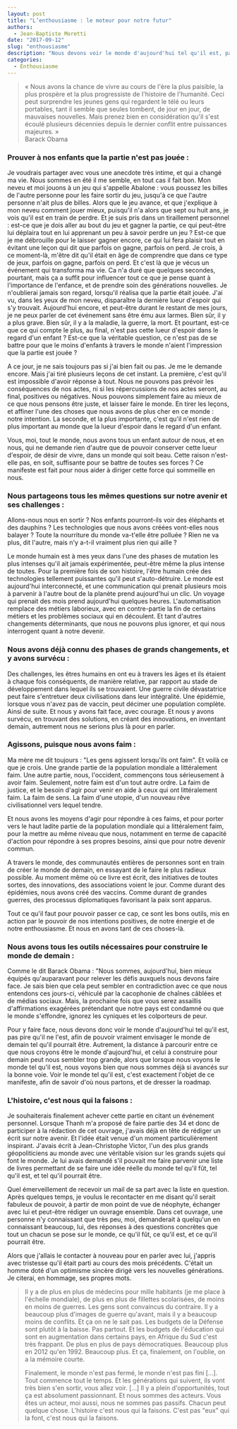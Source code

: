 ```yaml
---
layout: post
title: "L’enthousiasme : le moteur pour notre futur"
authors: 
  - Jean-Baptiste Moretti
date: "2017-09-12"
slug: "enthousiasme"
description: "Nous devons voir le monde d'aujourd'hui tel qu'il est, pas pire qu'il ne l'est, afin de pouvoir vraiment envisager le monde de demain tel qu'il pourrait être."
categories:
  - Enthousiasme
---
```


> « Nous avons la chance de vivre au cours de l'ère la plus paisible, la plus prospère et la plus progressiste de l'histoire de l'humanité. Ceci peut surprendre les jeunes gens qui regardent le télé ou leurs portables, tant il semble que seules tombent, de jour en jour, de mauvaises nouvelles. Mais prenez bien en considération qu'il s'est écoulé plusieurs décennies depuis le dernier conflit entre puissances majeures. »  
Barack Obama


### Prouver à nos enfants que la partie n'est pas jouée :

Je voudrais partager avec vous une anecdote très intime, et qui a changé ma vie. Nous sommes en été il me semble, en tout cas il fait bon. Mon neveu et moi jouons à un jeu qui s'appelle Abalone : vous poussez les billes de l'autre personne pour les faire sortir du jeu, jusqu'à ce que l'autre personne n'ait plus de billes. Alors que le jeu avance, et que j'explique à mon neveu comment jouer mieux, puisqu'il n'a alors que sept ou huit ans, je vois qu'il est en train de perdre. Et je suis pris dans un tiraillement personnel : est-ce que je dois aller au bout du jeu et gagner la partie, ce qui peut-être lui déplaira tout en lui apprenant un peu à savoir perdre un jeu ? Est-ce que je me débrouille pour le laisser gagner encore, ce qui lui fera plaisir tout en évitant une leçon qui dit que parfois on gagne, parfois on perd. Je crois, à ce moment-là, m'être dit qu'il était en âge de comprendre que dans ce type de jeux, parfois on gagne, parfois on perd. Et c'est là que je vécus un événement qui transforma ma vie. Ca n'a duré que quelques secondes, pourtant, mais ça a suffit pour influencer tout ce que je pense quant à l'importance de l'enfance, et de prendre soin des générations nouvelles. Je n'oublierai jamais son regard, lorsqu'il réalisa que la partie était jouée. J'ai vu, dans les yeux de mon neveu, disparaître la dernière lueur d'espoir qui s'y trouvait. Aujourd'hui encore, et peut-être durant le restant de mes jours, je ne peux parler de cet événement sans être ému aux larmes. Bien sûr, il y a plus grave. Bien sûr, il y a la maladie, la guerre, la mort. Et pourtant, est-ce que ce qui compte le plus, au final, n'est pas cette lueur d'espoir dans le regard d'un enfant ? Est-ce que la véritable question, ce n'est pas de se battre pour que le moins d'enfants à travers le monde n'aient l'impression que la partie est jouée ?

A ce jour, je ne sais toujours pas si j'ai bien fait ou pas. Je me le demande encore. Mais j'ai tiré plusieurs leçons de cet instant. La première, c'est qu'il est impossible d'avoir réponse à tout. Nous ne pouvons pas prévoir les conséquences de nos actes, ni si les répercussions de nos actes seront, au final, positives ou négatives. Nous pouvons simplement faire au mieux de ce que nous pensons être juste, et laisser faire le monde. En tirer les leçons, et affiner l'une des choses que nous avons de plus cher en ce monde : notre intention. La seconde, et la plus importante, c'est qu'il n'est rien de plus important au monde que la lueur d'espoir dans le regard d'un enfant.

Vous, moi, tout le monde, nous avons tous un enfant autour de nous, et en nous, qui ne demande rien d'autre que de pouvoir conserver cette lueur d'espoir, de désir de vivre, dans un monde qui soit beau. Cette raison n'est-elle pas, en soit, suffisante pour se battre de toutes ses forces ? Ce manifeste est fait pour nous aider à diriger cette force qui sommeille en nous.

### Nous partageons tous les mêmes questions sur notre avenir et ses challenges :

Allons-nous nous en sortir ? Nos enfants pourront-ils voir des éléphants et des dauphins ? Les technologies que nous avons créées vont-elles nous balayer ? Toute la nourriture du monde va-t'elle être polluée ? Rien ne va plus, dit l'autre, mais n'y a-t-il vraiment plus rien qui aille ?

Le monde humain est à mes yeux dans l'une des phases de mutation les plus intenses qu'il ait jamais expérimentée, peut-être même la plus intense de toutes. Pour la première fois de son histoire, l'être humain crée des technologies tellement puissantes qu'il peut s'auto-détruire. Le monde est aujourd'hui interconnecté, et une communication qui prenait plusieurs mois à parvenir à l'autre bout de la planète prend aujourd'hui un clic. Un voyage qui prenait des mois prend aujourd'hui quelques heures. L'automatisation remplace des métiers laborieux, avec en contre-partie la fin de certains métiers et les problèmes sociaux qui en découlent. Et tant d'autres changements déterminants, que nous ne pouvons plus ignorer, et qui nous interrogent quant à notre devenir.

### Nous avons déjà connu des phases de grands changements, et y avons survécu :

Des challenges, les êtres humains en ont eu à travers les âges et ils étaient à chaque fois conséquents, de manière relative, par rapport au stade de développement dans lequel ils se trouvaient. Une guerre civile dévastatrice peut faire s'entretuer deux civilisations dans leur intégralité. Une épidémie, lorsque vous n'avez pas de vaccin, peut décimer une population complète. Ainsi de suite. Et nous y avons fait face, avec courage. Et nous y avons survécu, en trouvant des solutions, en créant des innovations, en inventant demain, autrement nous ne serions plus là pour en parler.

### Agissons, puisque nous avons faim :

Ma mère me dit toujours : "Les gens agissent lorsqu'ils ont faim". Et voilà ce que je crois. Une grande partie de la population mondiale a littéralement faim. Une autre partie, nous, l'occident, commençons tous sérieusement à avoir faim. Seulement, notre faim est d'un tout autre ordre. La faim de justice, et le besoin d'agir pour venir en aide à ceux qui ont littéralement faim. La faim de sens. La faim d'une utopie, d'un nouveau rêve civilisationnel vers lequel tendre. 

Et nous avons les moyens d'agir pour répondre à ces faims, et pour porter vers le haut ladite partie de la population mondiale qui a littéralement faim, pour la mettre au même niveau que nous, notamment en terme de capacité d'action pour répondre à ses propres besoins, ainsi que pour notre devenir commun.

A travers le monde, des communautés entières de personnes sont en train de créer le monde de demain, en essayant de le faire le plus radieux possible. Au moment même où ce livre est écrit, des initiatives de toutes sortes, des innovations, des associations voient le jour. Comme durant des épidémies, nous avons créé des vaccins. Comme durant de grandes guerres, des processus diplomatiques favorisant la paix sont apparus.

Tout ce qu'il faut pour pouvoir passer ce cap, ce sont les bons outils, mis en action par le pouvoir de nos intentions positives, de notre énergie et de notre enthousiasme. Et nous en avons tant de ces choses-là.

### Nous avons tous les outils nécessaires pour construire le monde de demain :

Comme le dit Barack Obama : "Nous sommes, aujourd'hui, bien mieux équipés qu'auparavant pour relever les défis auxquels nous devons faire face. Je sais bien que cela peut sembler en contradiction avec ce que nous entendons ces jours-ci, véhiculé par la cacophonie de chaînes câblées et de médias sociaux. Mais, la prochaine fois que vous serez assaillis d'affirmations exagérées prétendant que notre pays est condamné ou que le monde s'effondre, ignorez les cyniques et les colporteurs de peur.

Pour y faire face, nous devons donc voir le monde d'aujourd'hui tel qu'il est, pas pire qu'il ne l'est, afin de pouvoir vraiment envisager le monde de demain tel qu'il pourrait être. Autrement, la distance à parcourir entre ce que nous croyons être le monde d'aujourd'hui, et celui à construire pour demain peut nous sembler trop grande, alors que lorsque nous voyons le monde tel qu'il est, nous voyons bien que nous sommes déjà si avancés sur la bonne voie. Voir le monde tel qu'il est, c'est exactement l'objet de ce manifeste, afin de savoir d'où nous partons, et de dresser la roadmap.

### L'histoire, c'est nous qui la faisons :

Je souhaiterais finalement achever cette partie en citant un événement personnel. Lorsque Thanh m'a proposé de faire partie des 34 et donc de participer à la rédaction de cet ouvrage, j'avais déjà en tête de rédiger un écrit sur notre avenir. Et l'idée était venue d'un moment particulièrement inspirant. J'avais écrit à Jean-Christophe Victor, l'un des plus grands géopoliticiens au monde avec une véritable vision sur les grands sujets qui font le monde. Je lui avais demandé s'il pouvait me faire parvenir une liste de livres permettant de se faire une idée réelle du monde tel qu'il fût, tel qu'il est, et tel qu'il pourrait être. 

Quel émerveillement de recevoir un mail de sa part avec la liste en question. Après quelques temps, je voulus le recontacter en me disant qu'il serait fabuleux de pouvoir, à partir de mon point de vue de néophyte, échanger avec lui et peut-être rédiger un ouvrage ensemble. Dans cet ouvrage, une personne n'y connaissant que très peu, moi, demanderait à quelqu'un en connaissant beaucoup, lui, des réponses à des questions concrètes que tout un chacun se pose sur le monde, ce qu'il fût, ce qu'il est, et ce qu'il pourrait être. 

Alors que j'allais le contacter à nouveau pour en parler avec lui, j'appris avec tristesse qu'il était parti au cours des mois précédents. C'était un homme doté d'un optimisme sincère dirigé vers les nouvelles générations. Je citerai, en hommage, ses propres mots.

> Il y a de plus en plus de médecins pour mille habitants (je me place à l'échelle mondiale), de plus en plus de fillettes scolarisées, de moins en moins de guerres. Les gens sont convaincus du contraire. Il y a beaucoup plus d'images de guerre qu'avant, mais il y a beaucoup moins de conflits. Et ça on ne le sait pas. Les budgets de la Défense sont plutôt à la baisse. Pas partout. Et les budgets de l'éducation qui sont en augmentation dans certains pays, en Afrique du Sud c'est très frappant. De plus en plus de pays démocratiques. Beaucoup plus en 2012 qu'en 1992. Beaucoup plus. Et ça, finalement, on l'oublie, on a la mémoire courte.  
>  
> Finalement, le monde n'est pas fermé, le monde n'est pas fini [...]. Tout commence tout le temps. Et les générations qui suivent, ils vont très bien s'en sortir, vous allez voir. [...] Il y a plein d'opportunités, tout ça est absolument passionnant. Et nous sommes des acteurs. Vous êtes un acteur, moi aussi, nous ne sommes pas passifs. Chacun peut quelque chose. L'histoire c'est nous qui la faisons. C'est pas "eux" qui la font, c'est nous qui la faisons.
